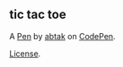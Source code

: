 tic tac toe
-----------


A [Pen](https://codepen.io/mustapha88/pen/bpObOW) by [abtak](https://codepen.io/mustapha88) on [CodePen](https://codepen.io).

[License](https://codepen.io/mustapha88/pen/bpObOW/license).